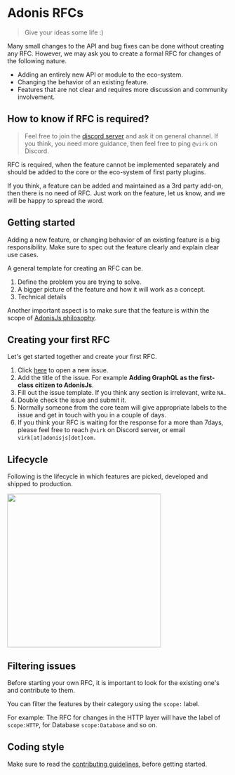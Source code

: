 # Adonis RFCs
> Give your ideas some life :)

Many small changes to the API and bug fixes can be done without creating any RFC. However, we may ask you to create a formal RFC for changes of the following nature.

- Adding an entirely new API or module to the eco-system.
- Changing the behavior of an existing feature.
- Features that are not clear and requires more discussion and community involvement.

## How to know if RFC is required?

> Feel free to join the [discord server](https://discordapp.com/invite/vDcEjq6) and ask it on general channel. If you think, you need more guidance, then feel free to ping `@virk` on Discord.

RFC is required, when the feature cannot be implemented separately and should be added to the core or the eco-system of first party plugins.

If you think, a feature can be added and maintained as a 3rd party add-on, then there is no need of RFC. Just work on the feature, let us know, and we will be happy to spread the word.

## Getting started

Adding a new feature, or changing behavior of an existing feature is a big responsibility. Make sure to spec out the feature clearly and explain clear use cases.

A general template for creating an RFC can be.

1. Define the problem you are trying to solve.
2. A bigger picture of the feature and how it will work as a concept.
3. Technical details

Another important aspect is to make sure that the feature is within the scope of [AdonisJs philosophy]().

## Creating your first RFC

Let's get started together and create your first RFC. 

1. Click [here](https://github.com/adonisjs/rfcs/issues/new) to open a new issue.
2. Add the title of the issue. For example **Adding GraphQL as the first-class citizen to AdonisJs**.
3. Fill out the issue template. If you think any section is irrelevant, write `NA.`
4. Double check the issue and submit it.
5. Normally someone from the core team will give appropriate labels to the issue and get in touch with you in a couple of days.
6. If you think your RFC is waiting for the response for a more than 7days, please feel free to reach `@virk` on Discord server, or email `virk[at]adonisjs[dot]com.`

## Lifecycle

Following is the lifecycle in which features are picked, developed and shipped to production.

<img src="https://res.cloudinary.com/adonisjs/image/upload/v1534082256/Adonis-rfc-lifecycle_v0klvx.svg" width="350px" />

## Filtering issues

Before starting your own RFC, it is important to look for the existing one's and contribute to them.

You can filter the features by their category using the `scope:` label.

For example: The RFC for changes in the HTTP layer will have the label of `scope:HTTP`, for Database `scope:Database` and so on.

## Coding style
Make sure to read the [contributing guidelines](https://adonisjs.com/contributing), before getting started.